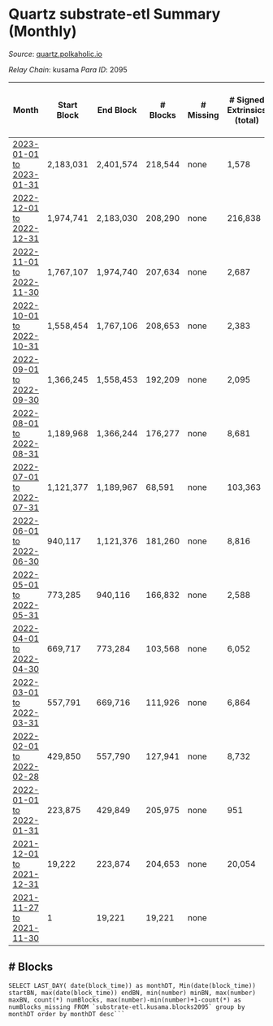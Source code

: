 # Quartz substrate-etl Summary (Monthly)

_Source_: [quartz.polkaholic.io](https://quartz.polkaholic.io)

*Relay Chain*: kusama
*Para ID*: 2095



| Month | Start Block | End Block | # Blocks | # Missing | # Signed Extrinsics (total) | # Active Accounts (avg) | # Addresses with Balances (max) | Issues |
| ----- | ----------- | --------- | -------- | --------- | --------------------------- | ----------------------- | ------------------------------- | ------ |
| [2023-01-01 to 2023-01-31](/substrate-etl/kusama/2095-quartz/2023-01-31.md) | 2,183,031 | 2,401,574 | 218,544 | none | 1,578 | 20 | 75,161 | - | 
| [2022-12-01 to 2022-12-31](/substrate-etl/kusama/2095-quartz/2022-12-31.md) | 1,974,741 | 2,183,030 | 208,290 | none | 216,838 | 11 | 75,043 | - | 
| [2022-11-01 to 2022-11-30](/substrate-etl/kusama/2095-quartz/2022-11-30.md) | 1,767,107 | 1,974,740 | 207,634 | none | 2,687 | 23 | 19,314 | - | 
| [2022-10-01 to 2022-10-31](/substrate-etl/kusama/2095-quartz/2022-10-31.md) | 1,558,454 | 1,767,106 | 208,653 | none | 2,383 | 23 | 18,910 | - | 
| [2022-09-01 to 2022-09-30](/substrate-etl/kusama/2095-quartz/2022-09-30.md) | 1,366,245 | 1,558,453 | 192,209 | none | 2,095 | 22 | 18,607 | - | 
| [2022-08-01 to 2022-08-31](/substrate-etl/kusama/2095-quartz/2022-08-31.md) | 1,189,968 | 1,366,244 | 176,277 | none | 8,681 | 129 | 18,368 | - | 
| [2022-07-01 to 2022-07-31](/substrate-etl/kusama/2095-quartz/2022-07-31.md) | 1,121,377 | 1,189,967 | 68,591 | none | 103,363 | 117 | 15,336 | - | 
| [2022-06-01 to 2022-06-30](/substrate-etl/kusama/2095-quartz/2022-06-30.md) | 940,117 | 1,121,376 | 181,260 | none | 8,816 | 72 | 14,907 | - | 
| [2022-05-01 to 2022-05-31](/substrate-etl/kusama/2095-quartz/2022-05-31.md) | 773,285 | 940,116 | 166,832 | none | 2,588 | 27 | 12,726 | - | 
| [2022-04-01 to 2022-04-30](/substrate-etl/kusama/2095-quartz/2022-04-30.md) | 669,717 | 773,284 | 103,568 | none | 6,052 | 52 | 12,548 | - | 
| [2022-03-01 to 2022-03-31](/substrate-etl/kusama/2095-quartz/2022-03-31.md) | 557,791 | 669,716 | 111,926 | none | 6,864 | 50 | 12,158 | - | 
| [2022-02-01 to 2022-02-28](/substrate-etl/kusama/2095-quartz/2022-02-28.md) | 429,850 | 557,790 | 127,941 | none | 8,732 | 147 | 11,332 | - | 
| [2022-01-01 to 2022-01-31](/substrate-etl/kusama/2095-quartz/2022-01-31.md) | 223,875 | 429,849 | 205,975 | none | 951 | 22 | 9,371 | - | 
| [2021-12-01 to 2021-12-31](/substrate-etl/kusama/2095-quartz/2021-12-31.md) | 19,222 | 223,874 | 204,653 | none | 20,054 | 47 | 9,211 | - | 
| [2021-11-27 to 2021-11-30](/substrate-etl/kusama/2095-quartz/2021-11-30.md) | 1 | 19,221 | 19,221 | none |  |  | 4 | - | 

## # Blocks
```
SELECT LAST_DAY( date(block_time)) as monthDT, Min(date(block_time)) startBN, max(date(block_time)) endBN, min(number) minBN, max(number) maxBN, count(*) numBlocks, max(number)-min(number)+1-count(*) as numBlocks_missing FROM `substrate-etl.kusama.blocks2095` group by monthDT order by monthDT desc```

